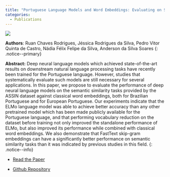 ```yaml
---
title: "Portuguese Language Models and Word Embeddings: Evaluating on Semantic Similarity Tasks"
categories:
  - Publications
---
```


![](https://www.researchgate.net/profile/Pedro_Castro48/publication/339447873/figure/fig1/AS:868978301865986@1584191980237/Example-of-meaning-conflation-deficiency-of-ambiguous-word-mouse-The-words-in-blue_W640.jpg)

**Authors**: Ruan Chaves Rodrigues, Jéssica Rodrigues da Silva, Pedro Vitor Quinta de Castro, Nádia Félix Felipe da Silva, Anderson da Silva Soares
{: .notice--primary}

**Abstract:** Deep neural language models which achieved state-of-the-art results on downstream natural language processing tasks have recently been trained for the Portuguese language. However, studies that systematically evaluate such models are still necessary for several applications. In this paper, we propose to evaluate the performance of deep neural language models on the semantic similarity tasks provided by the ASSIN dataset against classical word embeddings, both for Brazilian Portuguese and for European Portuguese. Our experiments indicate that the ELMo language model was able to achieve better accuracy than any other pretrained model which has been made publicly available for the Portuguese language, and that performing vocabulary reduction on the dataset before training not only improved the standalone performance of ELMo, but also improved its performance while combined with classical word embeddings. We also demonstrate that FastText skip-gram embeddings can have a significantly better performance on semantic similarity tasks than it was indicated by previous studies in this field.
{: .notice--info}

* [Read the Paper](https://www.researchgate.net/publication/339447873_Portuguese_Language_Models_and_Word_Embeddings_Evaluating_on_Semantic_Similarity_Tasks)

* [Github Repository](https://github.com/ruanchaves/elmo)
